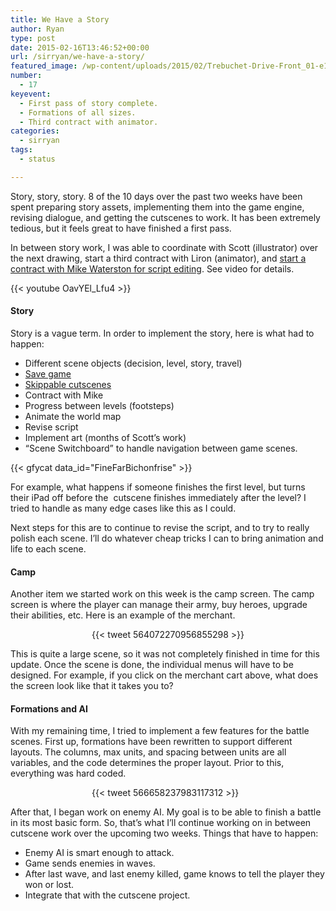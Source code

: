 ```yaml
---
title: We Have a Story
author: Ryan
type: post
date: 2015-02-16T13:46:52+00:00
url: /sirryan/we-have-a-story/
featured_image: /wp-content/uploads/2015/02/Trebuchet-Drive-Front_01-e1424094538475.png
number:
  - 17
keyevent:
  - First pass of story complete.
  - Formations of all sizes.
  - Third contract with animator.
categories:
  - sirryan
tags:
  - status

---
```

Story, story, story. 8 of the 10 days over the past two weeks have been spent preparing story assets, implementing them into the game engine, revising dialogue, and getting the cutscenes to work. It has been extremely tedious, but it feels great to have finished a first pass.
<!--more-->

In between story work, I was able to coordinate with Scott (illustrator) over the next drawing, start a third contract with Liron (animator), and <a href="http://battleofbrothers.com/sirryan/300-for-script-editor" target="_blank">start a contract with Mike Waterston for script editing</a>. See video for details.

<div class="inlineimg">
  {{< youtube OavYEl_Lfu4 >}}
</div>

#### Story

Story is a vague term. In order to implement the story, here is what had to happen:

  * Different scene objects (decision, level, story, travel)
  * <a href="http://battleofbrothers.com/sirryan/saving-game-data-in-spritekit" target="_blank">Save game</a>
  * <a href="http://battleofbrothers.com/sirryan/create-skippable-cutscenes-in-spritekit-with-timing-functions" target="_blank">Skippable cutscenes</a>
  * Contract with Mike
  * Progress between levels (footsteps)
  * Animate the world map
  * Revise script
  * Implement art (months of Scott&#8217;s work)
  * &#8220;Scene Switchboard&#8221; to handle navigation between game scenes.

<div class="inlineimg">
  {{< gfycat data_id="FineFarBichonfrise" >}}
</div>

For example, what happens if someone finishes the first level, but turns their iPad off before the &nbsp;cutscene finishes immediately after the level? I tried to handle as many edge cases like this as I could.

Next steps&nbsp;for this are to continue to revise the script, and to try to really polish each scene. I&#8217;ll do whatever cheap tricks I can to bring animation and life to each scene.

#### Camp

Another item we started work on this week is the camp screen. The camp screen is where the player can manage their army, buy heroes, upgrade their abilities, etc. Here is an example of the merchant.

<div style="margin-left: 130px !important">
  {{< tweet 564072270956855298 >}}
</div> 
    
This is quite a large scene, so it was not completely finished in time for this update. Once the scene is done, the individual menus will have to be designed. For example, if you click on the merchant cart above, what does the screen look like that it takes you to?

    
#### Formations and AI
    
With my remaining time, I tried to implement a few features for the battle scenes. First up, formations have been rewritten to support different layouts. The columns, max units, and spacing between units are all variables, and the code determines the proper layout. Prior to this, everything was hard coded.

<div style="margin-left: 130px !important">
{{< tweet 566658237983117312 >}}
</div>
        
After that, I began work on enemy AI. My goal is to be able to finish a battle in its most basic form. So, that&#8217;s what I&#8217;ll continue working on in between cutscene work over the upcoming two weeks. Things that have to happen:

- Enemy AI is smart enough to attack.
- Game sends enemies in waves.
- After last wave, and last enemy killed, game knows to tell the player they won or lost.
- Integrate that with the cutscene project.